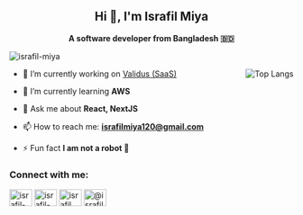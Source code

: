 <h2 align="center">Hi 👋, I'm Israfil Miya</h1>
<p align="center"><b>A software developer from Bangladesh 🇧🇩</b></p>


<p align="left"> <img src="https://komarev.com/ghpvc/?username=israfil-miya&label=Profile%20views&color=0e75b6&style=flat" alt="israfil-miya" /> </p>
<img align="right" src="https://github-readme-stats.vercel.app/api/top-langs/?username=israfil-miya&layout=compact" alt="Top Langs"/>

- 🔭 I’m currently working on [Validus (SaaS)](https://github.com/israfil-miya/validus)

- 🌱 I’m currently learning **AWS**

- 💬 Ask me about **React, NextJS**

- 📫 How to reach me: **israfilmiya120@gmail.com**

- ⚡ Fun fact **I am not a robot 🤖**

<h3 align="left">Connect with me:</h3>
<p align="left">
  <a href="https://linkedin.com/in/israfil-miya" target="blank"><img align="center" src="https://raw.githubusercontent.com/rahuldkjain/github-profile-readme-generator/master/src/images/icons/Social/linked-in-alt.svg" alt="israfil-miya" height="30" width="40" /></a>
  <a href="https://www.leetcode.com/israfil-miya" target="blank"><img align="center" src="https://raw.githubusercontent.com/rahuldkjain/github-profile-readme-generator/master/src/images/icons/Social/leet-code.svg" alt="israfil-miya" height="30" width="40" /></a>
  <a href="https://www.facebook.com/israfil.miya.0" target="blank"><img align="center" src="https://raw.githubusercontent.com/rahuldkjain/github-profile-readme-generator/master/src/images/icons/Social/facebook.svg" alt="israfil.miya.0" height="30" width="40" /></a>
  <a href="https://medium.com/@israfil-miya" target="blank"><img align="center" src="https://raw.githubusercontent.com/rahuldkjain/github-profile-readme-generator/master/src/images/icons/Social/medium.svg" alt="@israfil-miya" height="30" width="40" /></a>
</p>

